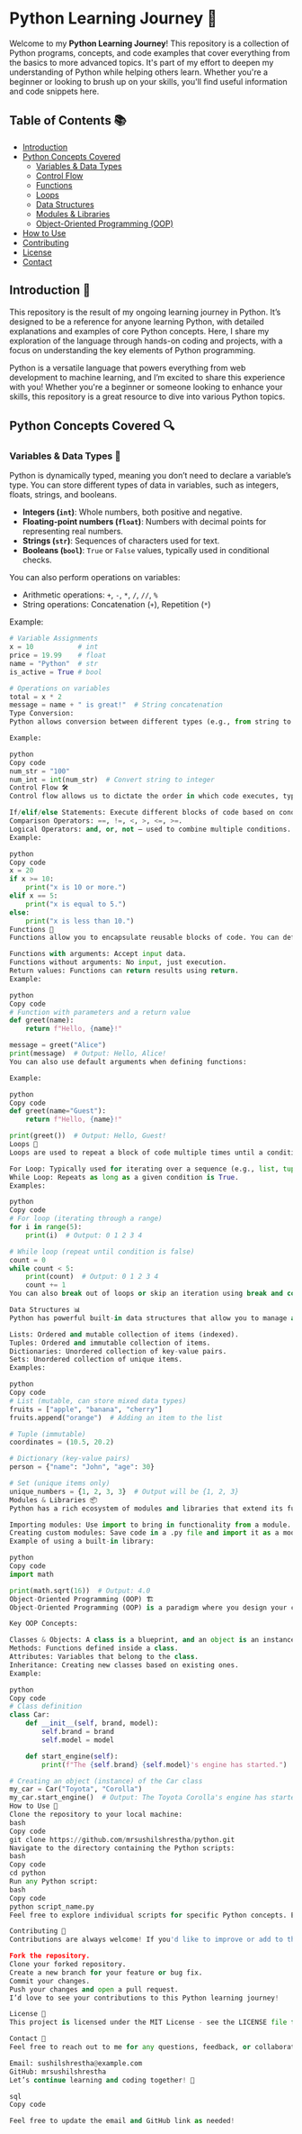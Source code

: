 # Python Learning Journey 🚀

Welcome to my **Python Learning Journey**! This repository is a collection of Python programs, concepts, and code examples that cover everything from the basics to more advanced topics. It's part of my effort to deepen my understanding of Python while helping others learn. Whether you're a beginner or looking to brush up on your skills, you'll find useful information and code snippets here.

## Table of Contents 📚

- [Introduction](#introduction)
- [Python Concepts Covered](#python-concepts-covered)
  - [Variables & Data Types](#variables--data-types)
  - [Control Flow](#control-flow)
  - [Functions](#functions)
  - [Loops](#loops)
  - [Data Structures](#data-structures)
  - [Modules & Libraries](#modules--libraries)
  - [Object-Oriented Programming (OOP)](#object-oriented-programming-oop)
- [How to Use](#how-to-use)
- [Contributing](#contributing)
- [License](#license)
- [Contact](#contact)

## Introduction 🌟

This repository is the result of my ongoing learning journey in Python. It’s designed to be a reference for anyone learning Python, with detailed explanations and examples of core Python concepts. Here, I share my exploration of the language through hands-on coding and projects, with a focus on understanding the key elements of Python programming.

Python is a versatile language that powers everything from web development to machine learning, and I’m excited to share this experience with you! Whether you're a beginner or someone looking to enhance your skills, this repository is a great resource to dive into various Python topics.



## Python Concepts Covered 🔍

### Variables & Data Types 🧮

Python is dynamically typed, meaning you don’t need to declare a variable’s type. You can store different types of data in variables, such as integers, floats, strings, and booleans.

- **Integers (`int`)**: Whole numbers, both positive and negative.
- **Floating-point numbers (`float`)**: Numbers with decimal points for representing real numbers.
- **Strings (`str`)**: Sequences of characters used for text.
- **Booleans (`bool`)**: `True` or `False` values, typically used in conditional checks.

You can also perform operations on variables:
- Arithmetic operations: `+`, `-`, `*`, `/`, `//`, `%`
- String operations: Concatenation (`+`), Repetition (`*`)

Example:
```python
# Variable Assignments
x = 10           # int
price = 19.99    # float
name = "Python"  # str
is_active = True # bool

# Operations on variables
total = x * 2
message = name + " is great!"  # String concatenation
Type Conversion:
Python allows conversion between different types (e.g., from string to integer).

Example:

python
Copy code
num_str = "100"
num_int = int(num_str)  # Convert string to integer
Control Flow 🛠️
Control flow allows us to dictate the order in which code executes, typically depending on conditions. This enables decision-making within our programs.

If/elif/else Statements: Execute different blocks of code based on conditions.
Comparison Operators: ==, !=, <, >, <=, >=.
Logical Operators: and, or, not — used to combine multiple conditions.
Example:

python
Copy code
x = 20
if x >= 10:
    print("x is 10 or more.")
elif x == 5:
    print("x is equal to 5.")
else:
    print("x is less than 10.")
Functions 🔄
Functions allow you to encapsulate reusable blocks of code. You can define functions that accept input values, process them, and return results.

Functions with arguments: Accept input data.
Functions without arguments: No input, just execution.
Return values: Functions can return results using return.
Example:

python
Copy code
# Function with parameters and a return value
def greet(name):
    return f"Hello, {name}!"

message = greet("Alice")
print(message)  # Output: Hello, Alice!
You can also use default arguments when defining functions:

Example:

python
Copy code
def greet(name="Guest"):
    return f"Hello, {name}!"

print(greet())  # Output: Hello, Guest!
Loops 🔁
Loops are used to repeat a block of code multiple times until a condition is met. Python provides two main types of loops:

For Loop: Typically used for iterating over a sequence (e.g., list, tuple).
While Loop: Repeats as long as a given condition is True.
Examples:

python
Copy code
# For loop (iterating through a range)
for i in range(5):
    print(i)  # Output: 0 1 2 3 4

# While loop (repeat until condition is false)
count = 0
while count < 5:
    print(count)  # Output: 0 1 2 3 4
    count += 1
You can also break out of loops or skip an iteration using break and continue.

Data Structures 📊
Python has powerful built-in data structures that allow you to manage and manipulate data efficiently:

Lists: Ordered and mutable collection of items (indexed).
Tuples: Ordered and immutable collection of items.
Dictionaries: Unordered collection of key-value pairs.
Sets: Unordered collection of unique items.
Examples:

python
Copy code
# List (mutable, can store mixed data types)
fruits = ["apple", "banana", "cherry"]
fruits.append("orange")  # Adding an item to the list

# Tuple (immutable)
coordinates = (10.5, 20.2)

# Dictionary (key-value pairs)
person = {"name": "John", "age": 30}

# Set (unique items only)
unique_numbers = {1, 2, 3, 3}  # Output will be {1, 2, 3}
Modules & Libraries 📦
Python has a rich ecosystem of modules and libraries that extend its functionality. You can import built-in modules or create your own.

Importing modules: Use import to bring in functionality from a module.
Creating custom modules: Save code in a .py file and import it as a module.
Example of using a built-in library:

python
Copy code
import math

print(math.sqrt(16))  # Output: 4.0
Object-Oriented Programming (OOP) 🏗️
Object-Oriented Programming (OOP) is a paradigm where you design your code around classes and objects. Python allows you to define classes with attributes and methods.

Key OOP Concepts:

Classes & Objects: A class is a blueprint, and an object is an instance of the class.
Methods: Functions defined inside a class.
Attributes: Variables that belong to the class.
Inheritance: Creating new classes based on existing ones.
Example:

python
Copy code
# Class definition
class Car:
    def __init__(self, brand, model):
        self.brand = brand
        self.model = model

    def start_engine(self):
        print(f"The {self.brand} {self.model}'s engine has started.")

# Creating an object (instance) of the Car class
my_car = Car("Toyota", "Corolla")
my_car.start_engine()  # Output: The Toyota Corolla's engine has started.
How to Use 🚀
Clone the repository to your local machine:
bash
Copy code
git clone https://github.com/mrsushilshrestha/python.git
Navigate to the directory containing the Python scripts:
bash
Copy code
cd python
Run any Python script:
bash
Copy code
python script_name.py
Feel free to explore individual scripts for specific Python concepts. Each script demonstrates a concept with clear comments to help you understand.

Contributing 🌱
Contributions are always welcome! If you'd like to improve or add to the repository, please follow these steps:

Fork the repository.
Clone your forked repository.
Create a new branch for your feature or bug fix.
Commit your changes.
Push your changes and open a pull request.
I’d love to see your contributions to this Python learning journey!

License 📜
This project is licensed under the MIT License - see the LICENSE file for details.

Contact 💬
Feel free to reach out to me for any questions, feedback, or collaborations:

Email: sushilshrestha@example.com
GitHub: mrsushilshrestha
Let’s continue learning and coding together! 🚀

sql
Copy code

Feel free to update the email and GitHub link as needed!





